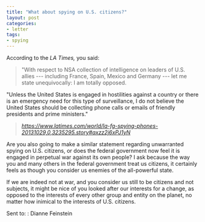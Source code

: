 ```yaml
---
title: "What about spying on U.S. citizens?"
layout: post
categories:
- letter
tags:
- spying
---
```


According to the *LA Times,* you said:

> "With respect to NSA collection of intelligence on leaders of U.S. allies --- including France, Spain, Mexico and Germany --- let me state unequivocally: I am totally opposed.
>
"Unless the United States is engaged in hostilities against a country or there is an emergency need for this type of surveillance, I do not believe the United States should be collecting phone calls or emails of friendly presidents and prime ministers."
>
> <cite><https://www.latimes.com/world/la-fg-spying-phones-20131029,0,3235295.story#axzz2j6xPJ1yN></cite>

Are you also going to make a similar statement regarding unwarranted spying on U.S. citizens, or does the federal government now feel it is engaged in perpetual war against its own people? I ask because the way you and many others in the federal government treat us citizens, it certainly feels as though you consider us enemies of the all-powerful state.

If we are indeed not at war, and you consider us still to be citizens and not subjects, it might be nice of you looked after our interests for a change, as opposed to the interests of every other group and entity on the planet, no matter how inimical to the interests of U.S. citizens.

Sent to:
: Dianne Feinstein
